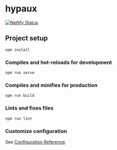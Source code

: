 # hypaux
[![Netlify Status](https://api.netlify.com/api/v1/badges/ff68082b-4cfe-47ae-9ca3-4b77db2acddc/deploy-status)](https://app.netlify.com/sites/hypaux/deploys)
## Project setup
```
npm install
```

### Compiles and hot-reloads for development
```
npm run serve
```

### Compiles and minifies for production
```
npm run build
```

### Lints and fixes files
```
npm run lint
```

### Customize configuration
See [Configuration Reference](https://cli.vuejs.org/config/).
